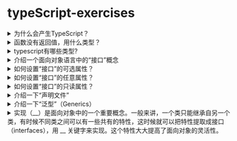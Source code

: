 <!-- markdownlint-disable MD033 -->
# typeScript-exercises

<details>
  <summary>为什么会产生TypeScript？</summary>
  <div>- 可读性</div>
  <div>- 可维护性</div>
  <div>- 面向对象编程</div>
</details>

<details>
  <summary>函数没有返回值，用什么类型？</summary>
  <div>void</div>
</details>

<details>
  <summary>typescript有哪些类型? </summary>
  <div>boolean</div>
  <div>number</div>
  <div>string</div>
  <div>void</div>
  <div>undefined</div>
  <div>null</div>
  <div>any</div>
  <div>联合类型 string | number</div>
  <div>interface</div>
  <div>number[]</div>
  <div>Array&lt;number&gt;</div>
</details>

<details>
  <summary>介绍一个面向对象语言中的“接口”概念</summary>
  <div>- 它是对行为的抽象，而具体如何行动需要由类（classes）去实现（implements）。</div>
  <div>- TypeScript 中的接口是一个非常灵活的概念，除了可用于对类的一部分行为进行抽象以外，也常用于对「对象的形状（Shape）」进行描述。</div>
</details>

<details>
  <summary>如何设置“接口”的可选属性？</summary>
  <div>interface Person { age?: number }</div>
</details>

<details>
  <summary>如何设置“接口”的任意属性？</summary>
  <div>interface Person { [propName: string]: any }</div>
</details>

<details>
  <summary>如何设置“接口”的只读属性？</summary>
  <div>interface Person { readonly id: number }</div>
</details>

<details>
  <summary>介绍一下“声明文件”</summary>
  <div>当使用第三方库时，我们需要引用它的声明文件，才能获得对应的代码补全、接口提示等功能。</div>
</details>

<details>
  <summary>介绍一下“泛型”（Generics）</summary>
  <div>泛型是指在定义函数、接口或类的时候，不预先指定具体的类型，而在使用的时候再指定类型的一种特性。</div>
</details>

<details>
  <summary>实现（__）是面向对象中的一个重要概念。一般来讲，一个类只能继承自另一个类，有时候不同类之间可以有一些共有的特性，这时候就可以把特性提取成接口（interfaces），用 __ 关键字来实现。这个特性大大提高了面向对象的灵活性。</summary>
  <div>implements</div>
  <div>implements</div>
</details>
